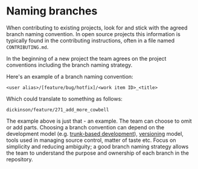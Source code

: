 # Naming branches

When contributing to existing projects, look for and stick with the agreed branch naming convention. In open source projects this information is typically found in the contributing instructions, often in a file named `CONTRIBUTING.md`.

In the beginning of a new project the team agrees on the project conventions including the branch naming strategy.

Here's an example of a branch naming convention:

```plaintext
<user alias>/[feature/bug/hotfix]/<work item ID>_<title>
```

Which could translate to something as follows:

```plaintext
dickinson/feature/271_add_more_cowbell
```

The example above is just that - an example. The team can choose to omit or add parts. Choosing a branch convention can depend on the development model (e.g. [trunk-based development](https://trunkbaseddevelopment.com/)), [versioning](component-versioning.md) model, tools used in managing source control, matter of taste etc. Focus on simplicity and reducing ambiguity; a good branch naming strategy allows the team to understand the purpose and ownership of each branch in the repository.
